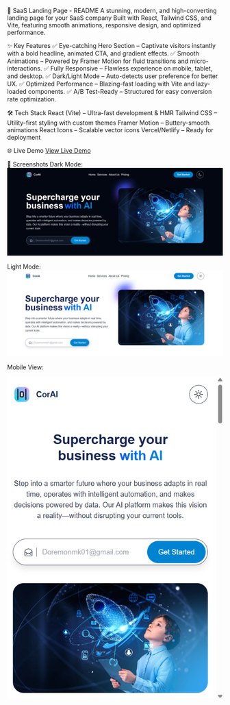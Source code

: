 🚀 SaaS Landing Page - README
A stunning, modern, and high-converting landing page for your SaaS company
Built with React, Tailwind CSS, and Vite, featuring smooth animations, responsive design, and optimized performance.

✨ Key Features
✅ Eye-catching Hero Section – Captivate visitors instantly with a bold headline, animated CTA, and gradient effects.
✅ Smooth Animations – Powered by Framer Motion for fluid transitions and micro-interactions.
✅ Fully Responsive – Flawless experience on mobile, tablet, and desktop.
✅ Dark/Light Mode – Auto-detects user preference for better UX.
✅ Optimized Performance – Blazing-fast loading with Vite and lazy-loaded components.
✅ A/B Test-Ready – Structured for easy conversion rate optimization.

🛠️ Tech Stack
React (Vite) – Ultra-fast development & HMR
Tailwind CSS – Utility-first styling with custom themes
Framer Motion – Buttery-smooth animations
React Icons – Scalable vector icons
Vercel/Netlify – Ready for deployment

🌐 Live Demo
[View Live Demo](https://landing-page-xi-flax-29.vercel.app/)


📸 Screenshots
 Dark Mode:
 ![App Screenshot](https://github.com/metu2834/Landing-page/blob/4561c8e500b547ec4fe5c5fd9f715d9ee7352282/Screenshot%202025-06-11%20153859.png)

 Light Mode:
 ![App Screenshot](https://github.com/metu2834/Landing-page/blob/008a938430c5670c34de726da60278309e7acd71/Screenshot%202025-06-11%20154125.png)


 
 Mobile View:

 
 
 
 ![App ScreenShot](https://github.com/metu2834/Landing-page/blob/5f6cf594a98e38d8d62578c11218eddf037e202f/Screenshot%202025-06-11%20154156.png)
 
 
